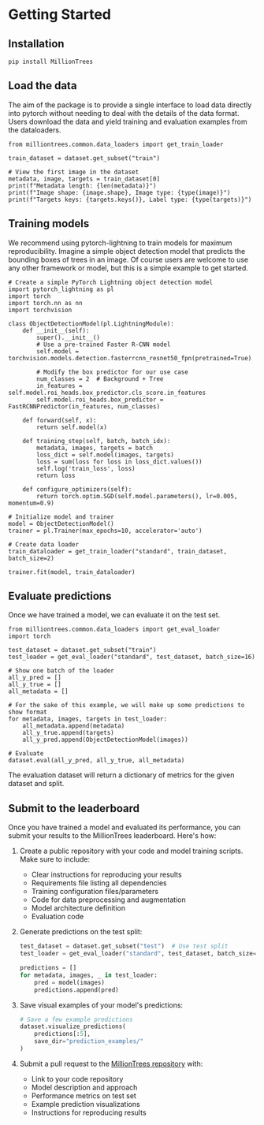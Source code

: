 # Getting Started

## Installation

```
pip install MillionTrees
```

## Load the data

The aim of the package is to provide a single interface to load data directly into pytorch without needing to deal with the details of the data format. Users download the data and yield training and evaluation examples from the dataloaders.

```
from milliontrees.common.data_loaders import get_train_loader

train_dataset = dataset.get_subset("train")

# View the first image in the dataset
metadata, image, targets = train_dataset[0]
print(f"Metadata length: {len(metadata)}")
print(f"Image shape: {image.shape}, Image type: {type(image)}")
print(f"Targets keys: {targets.keys()}, Label type: {type(targets)}")
```

## Training models

We recommend using pytorch-lightning to train models for maximum reproducibility. Imagine a simple object detection model that predicts the bounding boxes of trees in an image. Of course users are welcome to use any other framework or model, but this is a simple example to get started.

```
# Create a simple PyTorch Lightning object detection model
import pytorch_lightning as pl
import torch
import torch.nn as nn
import torchvision

class ObjectDetectionModel(pl.LightningModule):
    def __init__(self):
        super().__init__()
        # Use a pre-trained Faster R-CNN model
        self.model = torchvision.models.detection.fasterrcnn_resnet50_fpn(pretrained=True)
        
        # Modify the box predictor for our use case
        num_classes = 2  # Background + Tree
        in_features = self.model.roi_heads.box_predictor.cls_score.in_features
        self.model.roi_heads.box_predictor = FastRCNNPredictor(in_features, num_classes)

    def forward(self, x):
        return self.model(x)

    def training_step(self, batch, batch_idx):
        metadata, images, targets = batch
        loss_dict = self.model(images, targets)
        loss = sum(loss for loss in loss_dict.values())
        self.log('train_loss', loss)
        return loss

    def configure_optimizers(self):
        return torch.optim.SGD(self.model.parameters(), lr=0.005, momentum=0.9)

# Initialize model and trainer
model = ObjectDetectionModel()
trainer = pl.Trainer(max_epochs=10, accelerator='auto')

# Create data loader
train_dataloader = get_train_loader("standard", train_dataset, batch_size=2)

trainer.fit(model, train_dataloader)
```

## Evaluate predictions

Once we have trained a model, we can evaluate it on the test set.

```
from milliontrees.common.data_loaders import get_eval_loader
import torch

test_dataset = dataset.get_subset("train")
test_loader = get_eval_loader("standard", test_dataset, batch_size=16)

# Show one batch of the loader
all_y_pred = []
all_y_true = []
all_metadata = []

# For the sake of this example, we will make up some predictions to show format
for metadata, images, targets in test_loader:
    all_metadata.append(metadata)
    all_y_true.append(targets)
    all_y_pred.append(ObjectDetectionModel(images))

# Evaluate
dataset.eval(all_y_pred, all_y_true, all_metadata)
```

The evaluation dataset will return a dictionary of metrics for the given dataset and split.

## Submit to the leaderboard

Once you have trained a model and evaluated its performance, you can submit your results to the MillionTrees leaderboard. Here's how:

1. Create a public repository with your code and model training scripts. Make sure to include:
   - Clear instructions for reproducing your results
   - Requirements file listing all dependencies
   - Training configuration files/parameters
   - Code for data preprocessing and augmentation
   - Model architecture definition
   - Evaluation code

2. Generate predictions on the test split:
   ```python
   test_dataset = dataset.get_subset("test")  # Use test split
   test_loader = get_eval_loader("standard", test_dataset, batch_size=16)
   
   predictions = []
   for metadata, images, _ in test_loader:
       pred = model(images)
       predictions.append(pred)
   ```

3. Save visual examples of your model's predictions:
   ```python
   # Save a few example predictions
   dataset.visualize_predictions(
       predictions[:5], 
       save_dir="prediction_examples/"
   )
   ```

4. Submit a pull request to the [MillionTrees repository](https://github.com/weecology/MillionTrees) with:
   - Link to your code repository
   - Model description and approach
   - Performance metrics on test set
   - Example prediction visualizations
   - Instructions for reproducing results

